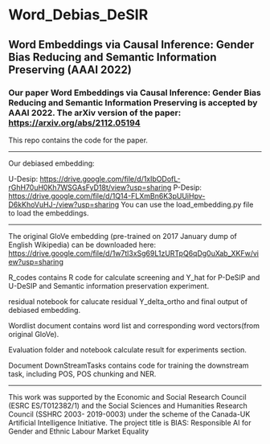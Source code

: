 # Word_Debias_DeSIR

## Word Embeddings via Causal Inference: Gender Bias Reducing and Semantic Information Preserving (AAAI 2022)

### Our paper Word Embeddings via Causal Inference: Gender Bias Reducing and Semantic Information Preserving is accepted by AAAI 2022. The arXiv version of the paper: https://arxiv.org/abs/2112.05194

This repo contains the code for the paper.

---
Our debiased embedding:

U-Desip: https://drive.google.com/file/d/1xIbODofL-rGhH70uH0Kh7WSGAsFyD18t/view?usp=sharing
P-Desip: https://drive.google.com/file/d/1Q14-FLXmBn6K3pUUiHpv-D6kKhoVuHJ-/view?usp=sharing
You can use the load_embedding.py file to load the embeddings.

---

The original GloVe embedding (pre-trained on 2017 January dump of English Wikipedia) can be downloaded here: https://drive.google.com/file/d/1w7tl3xSg69L1zURTpQ6qDg0uXab_XKFw/view?usp=sharing 


R_codes contains R code for calculate screening and Y_hat for P-DeSIP and U-DeSIP and Semantic information preservation experiment.

residual notebook for calucate residual Y_delta_ortho and final output of debiased embedding.

Wordlist document contains word list and corresponding word vectors(from original GloVe).

Evaluation folder and notebook calculate result for experiments section.

Document DownStreamTasks contains code for training the downstream task, including POS, POS chunking and NER.



---
This work was supported by the Economic and Social Research Council (ESRC ES/T012382/1) and the Social Sciences and Humanities Research Council (SSHRC 2003-
2019-0003) under the scheme of the Canada-UK Artificial
Intelligence Initiative. The project title is BIAS: Responsible AI for Gender and Ethnic Labour Market Equality
